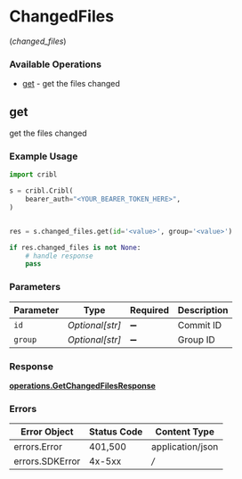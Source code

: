 # ChangedFiles
(*changed_files*)

### Available Operations

* [get](#get) - get the files changed

## get

get the files changed

### Example Usage

```python
import cribl

s = cribl.Cribl(
    bearer_auth="<YOUR_BEARER_TOKEN_HERE>",
)


res = s.changed_files.get(id='<value>', group='<value>')

if res.changed_files is not None:
    # handle response
    pass

```

### Parameters

| Parameter          | Type               | Required           | Description        |
| ------------------ | ------------------ | ------------------ | ------------------ |
| `id`               | *Optional[str]*    | :heavy_minus_sign: | Commit ID          |
| `group`            | *Optional[str]*    | :heavy_minus_sign: | Group ID           |


### Response

**[operations.GetChangedFilesResponse](../../models/operations/getchangedfilesresponse.md)**
### Errors

| Error Object     | Status Code      | Content Type     |
| ---------------- | ---------------- | ---------------- |
| errors.Error     | 401,500          | application/json |
| errors.SDKError  | 4x-5xx           | */*              |
